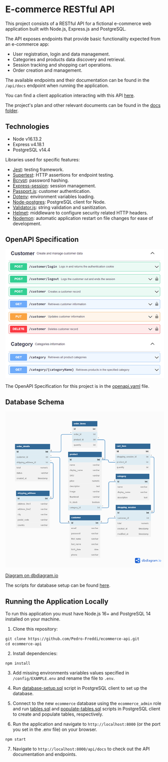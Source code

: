 # E-commerce RESTful API

This project consists of a RESTful API for a fictional e-commerce web application built with Node.js, Express.js and PostgreSQL.

The API exposes endpoints that provide basic functionality expected from an e-commerce app:

- User registration, login and data management.
- Categories and products data discovery and retrieval.
- Session tracking and shopping cart operations.
- Order creation and management.

The available endpoints and their documentation can be found in the `/api/docs` endpoint when running the application.

You can find a client application interacting with this API [here](https://github.com/Pedro-Freddi/ecommerce-client).

The project's plan and other relevant documents can be found in the [docs folder](./docs).

## Technologies

* Node v16.13.2
* Express v4.18.1
* PostgreSQL v14.4

Libraries used for specific features:

* [Jest](https://github.com/facebook/jest): testing framework.
* [Supertest](https://github.com/visionmedia/supertest): HTTP assertions for endpoint testing.
* [Bcrypt](https://github.com/kelektiv/node.bcrypt.js): password hashing.
* [Express-session](https://github.com/expressjs/session): session management.
* [Passport.js](https://github.com/jaredhanson/passport): customer authentication.
* [Dotenv](https://github.com/motdotla/dotenv): environment variables loading.
* [Node-postgres](https://github.com/brianc/node-postgres): PostgreSQL client for Node.
* [Validator.js](https://github.com/validatorjs/validator.js): string validation and sanitization.
* [Helmet](https://github.com/helmetjs/helmet): middleware to configure security related HTTP headers.
* [Nodemon](https://github.com/remy/nodemon): automatic application restart on file changes for ease of development.

## OpenAPI Specification

<img src="./docs/api-specification/openapi-spec-preview.png" alt="OpenAPI Specification preview" width=500px height=405px />

The OpenAPI Specification for this project is in the [openapi.yaml](./docs/api-specification/openapi.yaml) file.

## Database Schema

<img src="./docs/database/database-schema.png" alt="Database schema" width=500px height=490px />

[Diagram on dbdiagram.io](https://dbdiagram.io/d/62bdd5c669be0b672c77022f)

The scripts for database setup can be found [here](./docs/database/scripts).

## Running the Application Locally

To run this application you must have Node.js 16+ and PostgreSQL 14 installed on your machine.

1. Clone this repository:
```
git clone https://github.com/Pedro-Freddi/ecommerce-api.git
cd ecommerce-api
```

2. Install dependencies:
```
npm install
```

3. Add missing environments variables values specified in `/config/EXAMPLE.env` and rename the file to `.env`.

4. Run [database-setup.sql](./docs/database/scripts/database-setup.sql) script in PostgreSQL client to set up the database.

5. Connect to the new `ecommerce` database using the `ecommerce_admin` role and run [tables.sql](./docs/database/scripts/tables.sql) and [populate-tables.sql](./docs/database/scripts/populate-tables.sql) scripts in PostgreSQL client to create and populate tables, respectively.

6. Run the application and navigate to `http://localhost:8000` (or the port you set in the .env file) on your browser.
```
npm start
```
7. Navigate to `http://localhost:8000/api/docs` to check out the API documentation and endpoints.
